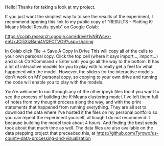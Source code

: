 Hello! Thanks for taking a look at my project.

If you just want the simplest way to to see the results of the experiment, I recommend 
opening this link to my public copy of "RESULTS - Plotting K-Means Model Results.ipynb" on Google Colab:

https://colab.research.google.com/drive/1vNBWcvx-enUxJCj5XizBani4VQFCTVO9?usp=sharing


In Colab click File -> Save A Copy In Drive
This will copy all of the cells to your own personal copy. Click the top cell (where it says import..., import...) and click Ctrl/Command + Enter until you go all the way to the bottom.
It has a lot of interactive models for you to play with to really get a feel for what happened with the model.
However, the sliders for the interactive models don't work on MY personal copy, so copying to your own drive and running the code will enable you to play with the models.


You're welcome to run through any of the other ipnyb files too if you want to see the process of building the K-Means clustering model. I've left them full of notes from my thought process along the way, and with the print statements that happened from running everything. 
They are all set to download the data where I've hosted it the files on my personal portfolio so you can repeat the experiment yourself, although I do not recommend it because building the model took about 4 hours. And finding the best seeds took about that much time as well.
The data files are also available on the data prepping project that preceeded this, at https://github.com/Tyrowo/us-county-data-processing-and-visualization
